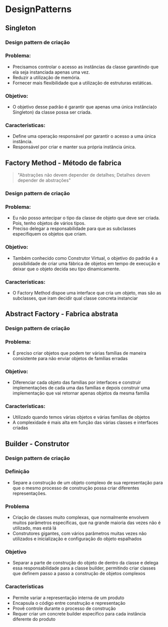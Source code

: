# DesignPatterns

Singleton
------------

### Design pattern de criação

### Problema:
- Precisamos controlar o acesso as instâncias da classe garantindo que ela seja instanciada apenas uma vez.
- Reduzir a utilização de memória.
- Fornecer mais flexibilidade que a utilização de estruturas estáticas.

### Objetivo:

- O objetivo desse padrão é garantir que apenas uma única instância(o Singleton) da classe possa ser criada.

### Caracteristicas:

- Define uma operação responsável por garantir o acesso a uma única instância.
- Responsável por criar e manter sua própria instância única.

Factory Method - Método de fabrica
------------

> "Abstrações não devem depender de detalhes; Detalhes devem depender de abstrações"

### Design pattern de criação

### Problema:
- Eu não posso antecipar o tipo da classe de objeto que deve ser criada. Pois, tenho objetos de vários tipos.
- Preciso delegar a responsabilidade para que as subclasses especifiquem os objetos que criam.

### Objetivo:
- Também conhecido como Construtor Virtual, o objetivo do padrão é a possibilidade de criar uma fábrica de objetos em tempo de execução e deixar que o objeto decida seu tipo dinamicamente.

### Caracteristicas:
- O Factory Method dispoe uma interface que cria um objeto, mas são as subclasses, que iram decidir qual classe concreta instanciar


Abstract Factory - Fabrica abstrata
------------

### Design pattern de criação

### Problema:
- É preciso criar objetos que podem ter várias famílias de maneira consistente para não enviar objetos de famílias erradas

### Objetivo:
- Diferenciar cada objeto das famílias por interfaces e construir implementações de cada uma das famílias e depois construir uma implementação que vai retornar apenas objetos da mesma família

### Caracteristicas:
- Utilizado quando temos várias objetos e várias famílias de objetos
- A complexidade é mais alta em função das várias classes e interfaces criadas

Builder - Construtor
------------

### Design pattern de criação

### Definição
- Separe a construção de um objeto complexo de sua representação para que o mesmo processo de construção possa criar diferentes representações.

### Problema
- Criação de classes muito complexas, que normalmente envolvem muitos parâmetros específicas, que na grande maioria das vezes não é utilizado, mas está lá
- Construtores gigantes, com vários parâmetros muitas vezes não utilizados e inicialização e configuração do objeto espalhados

### Objetivo
- Separar a parte de construção do objeto de dentro da classe e delega essa responsabilidade para a classe builder, permitindo criar classes que definem passo a passo a construção de objetos complexos

### Caracteristicas
- Permite variar a representação interna de um produto
- Encapsula o código entre construção e representação
- Provê controle durante o processo de construção
- Requer criar um concrete builder específico para cada instância diferente do produto


